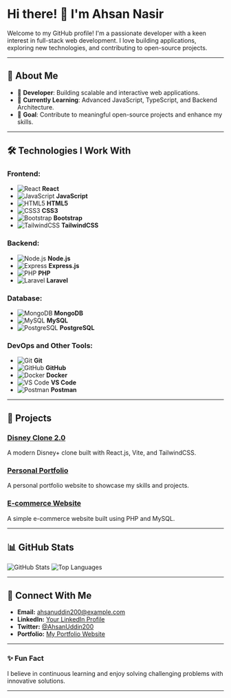 # Hi there! 👋 I'm Ahsan Nasir

Welcome to my GitHub profile! I'm a passionate developer with a keen interest in full-stack web development. I love building applications, exploring new technologies, and contributing to open-source projects.

---

## 🚀 About Me
- 🌟 **Developer**: Building scalable and interactive web applications.
- 🌱 **Currently Learning**: Advanced JavaScript, TypeScript, and Backend Architecture.
- 🎯 **Goal**: Contribute to meaningful open-source projects and enhance my skills.

---

## 🛠️ Technologies I Work With

### **Frontend:**
- ![React](https://img.shields.io/badge/React-%2300D9FF.svg?style=for-the-badge&logo=react&logoColor=black) **React**
- ![JavaScript](https://img.shields.io/badge/JavaScript-%23F7DF1E.svg?style=for-the-badge&logo=javascript&logoColor=black) **JavaScript**
- ![HTML5](https://img.shields.io/badge/HTML5-%23E34F26.svg?style=for-the-badge&logo=html5&logoColor=white) **HTML5**
- ![CSS3](https://img.shields.io/badge/CSS3-%231572B6.svg?style=for-the-badge&logo=css3&logoColor=white) **CSS3**
- ![Bootstrap](https://img.shields.io/badge/Bootstrap-%23563D7C.svg?style=for-the-badge&logo=bootstrap&logoColor=white) **Bootstrap**
- ![TailwindCSS](https://img.shields.io/badge/TailwindCSS-%2338B2AC.svg?style=for-the-badge&logo=tailwindcss&logoColor=white) **TailwindCSS**

### **Backend:**
- ![Node.js](https://img.shields.io/badge/Node.js-%23339933.svg?style=for-the-badge&logo=node.js&logoColor=white) **Node.js**
- ![Express](https://img.shields.io/badge/Express.js-%23404D59.svg?style=for-the-badge&logo=express&logoColor=white) **Express.js**
- ![PHP](https://img.shields.io/badge/PHP-%23778C3C.svg?style=for-the-badge&logo=php&logoColor=white) **PHP**
- ![Laravel](https://img.shields.io/badge/Laravel-%23FF2D20.svg?style=for-the-badge&logo=laravel&logoColor=white) **Laravel**

### **Database:**
- ![MongoDB](https://img.shields.io/badge/MongoDB-%2347A248.svg?style=for-the-badge&logo=mongodb&logoColor=white) **MongoDB**
- ![MySQL](https://img.shields.io/badge/MySQL-%2300F.svg?style=for-the-badge&logo=mysql&logoColor=white) **MySQL**
- ![PostgreSQL](https://img.shields.io/badge/PostgreSQL-%23336791.svg?style=for-the-badge&logo=postgresql&logoColor=white) **PostgreSQL**

### **DevOps and Other Tools:**
- ![Git](https://img.shields.io/badge/Git-%23F05032.svg?style=for-the-badge&logo=git&logoColor=white) **Git**
- ![GitHub](https://img.shields.io/badge/GitHub-%23121011.svg?style=for-the-badge&logo=github&logoColor=white) **GitHub**
- ![Docker](https://img.shields.io/badge/Docker-%232496ED.svg?style=for-the-badge&logo=docker&logoColor=white) **Docker**
- ![VS Code](https://img.shields.io/badge/VS%20Code-%23007ACC.svg?style=for-the-badge&logo=visual-studio-code&logoColor=white) **VS Code**
- ![Postman](https://img.shields.io/badge/Postman-%23FF6C37.svg?style=for-the-badge&logo=postman&logoColor=white) **Postman**

---

## 🌟 Projects

### [Disney Clone 2.0](https://github.com/AhsanUddin200/Disney-Clone2.0-React-Viteite)
A modern Disney+ clone built with React.js, Vite, and TailwindCSS.

### [Personal Portfolio](https://github.com/AhsanUddin200/Portfolio1-react)
A personal portfolio website to showcase my skills and projects.

### [E-commerce Website](https://github.com/AhsanUddin200/E-commerce-Website-PHP)
A simple e-commerce website built using PHP and MySQL.

---

## 📊 GitHub Stats
![GitHub Stats](https://github-readme-stats.vercel.app/api?username=AhsanUddin200&show_icons=true&theme=dark)
![Top Languages](https://github-readme-stats.vercel.app/api/top-langs/?username=AhsanUddin200&layout=compact&theme=dark)

---

## 💬 Connect With Me

- **Email:** [ahsanuddin200@example.com](mailto:ahsanuddin200@example.com)
- **LinkedIn:** [Your LinkedIn Profile](https://linkedin.com/in/your-profile)
- **Twitter:** [@AhsanUddin200](https://twitter.com/AhsanUddin200)
- **Portfolio:** [My Portfolio Website](https://your-portfolio-link.com)

---

### ✨ Fun Fact
I believe in continuous learning and enjoy solving challenging problems with innovative solutions.

---

